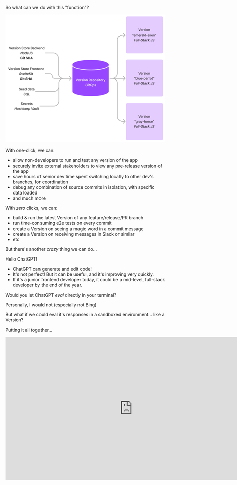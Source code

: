 So what can we do with this "function"?

![File layout of a Version Repository](/images/VersionRepoToVersions.png "Version Repository to Versions") <!-- .element: style="max-width: 65%" -->



With one-click, we can:
- allow non-developers to run and test any version of the app <!-- .element: class="fragment" -->
- securely invite external stakeholders to view any pre-release version of the app <!-- .element: class="fragment" -->
- save hours of senior dev time spent switching locally to other dev's branches, for coordination <!-- .element: class="fragment" -->
- debug any combination of source commits in isolation, with specific data loaded <!-- .element: class="fragment" -->
- and much more <!-- .element: class="fragment" -->



With *zero* clicks, we can:
- build & run the latest Version of any feature/release/PR branch <!-- .element: class="fragment" -->
- run time-consuming e2e tests on every commit <!-- .element: class="fragment" -->
- create a Version on seeing a magic word in a commit message <!-- .element: class="fragment" -->
- create a Version on receiving messages in Slack or similar <!-- .element: class="fragment" -->
- etc <!-- .element: class="fragment" -->



But there's another *crazy* thing we can do...



Hello ChatGPT!

- ChatGPT can generate and edit code! <!-- .element: class="fragment" -->
- It's not perfect! But it can be useful, and it's improving very quickly. <!-- .element: class="fragment" -->
- If it's a junior frontend developer today, it could be a mid-level, full-stack developer by the end of the year. <!-- .element: class="fragment" -->



Would you let ChatGPT _eval_ directly in your terminal?

Personally, I would not (especially not Bing) <!-- .element: class="fragment" -->

But what if we could eval it's responses in a sandboxed environment... like a Version? <!-- .element: class="fragment" -->



Putting it all together...
<iframe style="border: 1px solid rgba(0, 0, 0, 0.1);" width="800" height="450" src="https://www.figma.com/embed?embed_host=share&url=https%3A%2F%2Fwww.figma.com%2Fproto%2FcEMki65Nf1NNhr3YMqPGoZ%2FVersion-Lens-Video-Prototype%3Fnode-id%3D295-1508%26viewport%3D370%252C146%252C0.03%26scaling%3Dscale-down%26starting-point-node-id%3D295%253A1508" allowfullscreen></iframe>